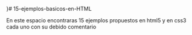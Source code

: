 
}# 15-ejemplos-basicos-en-HTML
 
 En este espacio encontraras 15 ejemplos propuestos en html5 y en css3 cada uno con su debido comentario 
